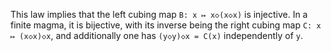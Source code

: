 This law implies that the left cubing map `B: x ↦ x◇(x◇x)` is injective.  In a finite magma, it is bijective, with its inverse being the right cubing map `C: x ↦ (x◇x)◇x`, and additionally one has `(y◇y)◇x = C(x)` independently of `y`.
